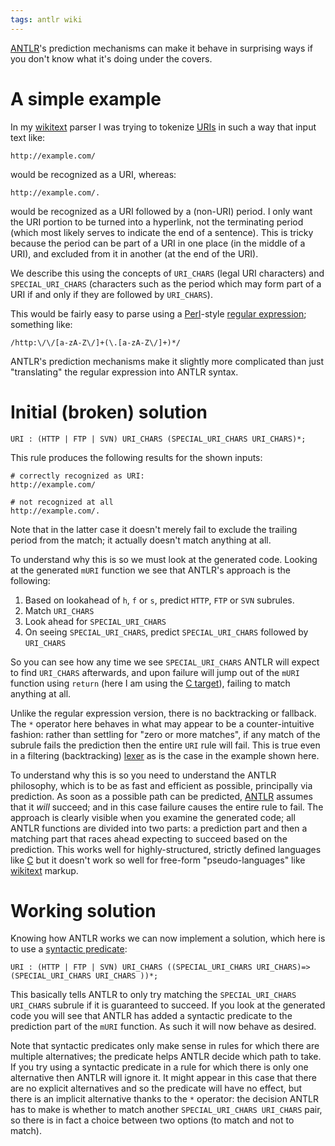 ```yaml
---
tags: antlr wiki
---
```


[ANTLR](/wiki/ANTLR)'s prediction mechanisms can make it behave in surprising ways if you don't know what it's doing under the covers.

# A simple example

In my [wikitext](/wiki/wikitext) parser I was trying to tokenize [URIs](/wiki/URIs) in such a way that input text like:

    http://example.com/

would be recognized as a URI, whereas:

    http://example.com/.

would be recognized as a URI followed by a (non-URI) period. I only want the URI portion to be turned into a hyperlink, not the terminating period (which most likely serves to indicate the end of a sentence). This is tricky because the period can be part of a URI in one place (in the middle of a URI), and excluded from it in another (at the end of the URI).

We describe this using the concepts of `URI_CHARS` (legal URI characters) and `SPECIAL_URI_CHARS` (characters such as the period which may form part of a URI if and only if they are followed by `URI_CHARS`).

This would be fairly easy to parse using a [Perl](/wiki/Perl)-style [regular expression](/wiki/regular_expression); something like:

    /http:\/\/[a-zA-Z\/]+(\.[a-zA-Z\/]+)*/

ANTLR's prediction mechanisms make it slightly more complicated than just "translating" the regular expression into ANTLR syntax.

# Initial (broken) solution

    URI : (HTTP | FTP | SVN) URI_CHARS (SPECIAL_URI_CHARS URI_CHARS)*;

This rule produces the following results for the shown inputs:

    # correctly recognized as URI:
    http://example.com/

    # not recognized at all
    http://example.com/.

Note that in the latter case it doesn't merely fail to exclude the trailing period from the match; it actually doesn't match anything at all.

To understand why this is so we must look at the generated code. Looking at the generated `mURI` function we see that ANTLR's approach is the following:

1.  Based on lookahead of `h`, `f` or `s`, predict `HTTP`, `FTP` or `SVN` subrules.
2.  Match `URI_CHARS`
3.  Look ahead for `SPECIAL_URI_CHARS`
4.  On seeing `SPECIAL_URI_CHARS`, predict `SPECIAL_URI_CHARS` followed by `URI_CHARS`

So you can see how any time we see `SPECIAL_URI_CHARS` ANTLR will expect to find `URI_CHARS` afterwards, and upon failure will jump out of the `mURI` function using `return` (here I am using the [C target](/wiki/C_target)), failing to match anything at all.

Unlike the regular expression version, there is no backtracking or fallback. The `*` operator here behaves in what may appear to be a counter-intuitive fashion: rather than settling for "zero or more matches", if any match of the subrule fails the prediction then the entire `URI` rule will fail. This is true even in a filtering (backtracking) [lexer](/wiki/lexer) as is the case in the example shown here.

To understand why this is so you need to understand the ANTLR philosophy, which is to be as fast and efficient as possible, principally via prediction. As soon as a possible path can be predicted, [ANTLR](/wiki/ANTLR) assumes that it *will* succeed; and in this case failure causes the entire rule to fail. The approach is clearly visible when you examine the generated code; all ANTLR functions are divided into two parts: a prediction part and then a matching part that races ahead expecting to succeed based on the prediction. This works well for highly-structured, strictly defined languages like [C](/wiki/C) but it doesn't work so well for free-form "pseudo-languages" like [wikitext](/wiki/wikitext) markup.

# Working solution

Knowing how ANTLR works we can now implement a solution, which here is to use a [syntactic predicate](/wiki/syntactic_predicate):

    URI : (HTTP | FTP | SVN) URI_CHARS ((SPECIAL_URI_CHARS URI_CHARS)=> (SPECIAL_URI_CHARS URI_CHARS ))*;

This basically tells ANTLR to only try matching the `SPECIAL_URI_CHARS URI_CHARS` subrule if it is guaranteed to succeed. If you look at the generated code you will see that ANTLR has added a syntactic predicate to the prediction part of the `mURI` function. As such it will now behave as desired.

Note that syntactic predicates only make sense in rules for which there are multiple alternatives; the predicate helps ANTLR decide which path to take. If you try using a syntactic predicate in a rule for which there is only one alternative then ANTLR will ignore it. It might appear in this case that there are no explicit alternatives and so the predicate will have no effect, but there is an implicit alternative thanks to the `*` operator: the decision ANTLR has to make is whether to match another `SPECIAL_URI_CHARS URI_CHARS` pair, so there is in fact a choice between two options (to match and not to match).
